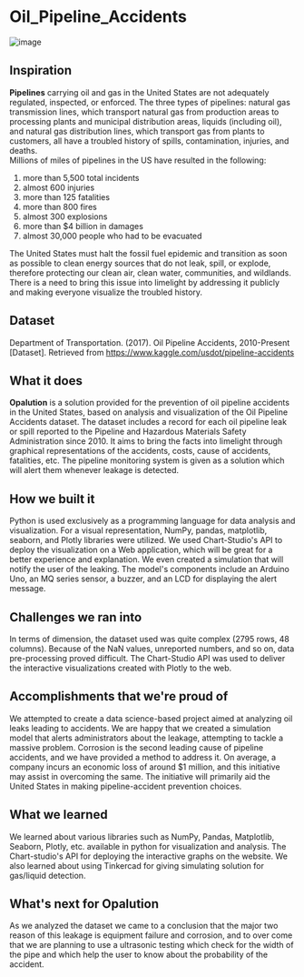 # Oil_Pipeline_Accidents

![image](https://github.com/Atharva-D/git-mlsc/blob/main/pipeline_incidents.png)

## Inspiration
**Pipelines** carrying oil and gas in the United States are not adequately regulated, inspected, or enforced. The three types of pipelines: natural gas transmission lines, which transport natural gas from production areas to processing plants and municipal distribution areas, liquids (including oil), and natural gas distribution lines, which transport gas from plants to customers, all have a troubled history of spills, contamination, injuries, and deaths.<br/>
Millions of miles of pipelines in the US have resulted in the following: 
1. more than 5,500 total incidents
2. almost 600 injuries
3. more than 125 fatalities
4. more than 800 fires
5. almost 300 explosions
6. more than $4 billion in damages
7. almost 30,000 people who had to be evacuated<br/>

The United States must halt the fossil fuel epidemic and transition as soon as possible to clean energy sources that do not leak, spill, or explode, therefore protecting our clean air, clean water, communities, and wildlands.<br/>
There is a need to bring this issue into limelight by addressing it publicly and making everyone visualize the troubled history.


## Dataset
Department of Transportation. (2017). Oil Pipeline Accidents, 2010-Present  [Dataset]. Retrieved from https://www.kaggle.com/usdot/pipeline-accidents


## What it does
**Opalution** is a solution provided for the prevention of oil pipeline accidents in the United States, based on analysis and visualization of the Oil Pipeline Accidents dataset. The dataset includes a record for each oil pipeline leak or spill reported to the Pipeline and Hazardous Materials Safety Administration since 2010. It aims to bring the facts into limelight through graphical representations of the accidents, costs, cause of accidents, fatalities, etc. The pipeline monitoring system is given as a solution which will alert them whenever leakage is detected.



## How we built it
Python is used exclusively as a programming language for data analysis and visualization. For a visual representation, NumPy, pandas, matplotlib, seaborn, and Plotly libraries were utilized. We used Chart-Studio's API to deploy the visualization on a Web application, which will be great for a better experience and explanation. We even created a simulation that will notify the user of the leaking. The model's components include an Arduino Uno, an MQ series sensor, a buzzer, and an LCD for displaying the alert message.


## Challenges we ran into
In terms of dimension, the dataset used was quite complex (2795 rows, 48 columns). Because of the NaN values, unreported numbers, and so on, data pre-processing proved difficult. The Chart-Studio API was used to deliver the interactive visualizations created with Plotly to the web.


## Accomplishments that we're proud of
We attempted to create a data science-based project aimed at analyzing oil leaks leading to accidents. We are happy that we created a simulation model that alerts administrators about the leakage, attempting to tackle a massive problem. Corrosion is the second leading cause of pipeline accidents, and we have provided a method to address it. On average, a company incurs an economic loss of around $1 million, and this initiative may assist in overcoming the same. The initiative will primarily aid the United States in making pipeline-accident prevention choices.


## What we learned
We learned about various libraries such as NumPy, Pandas, Matplotlib, Seaborn, Plotly, etc. available in python for visualization and analysis. The Chart-studio's API for deploying the interactive graphs on the website. We also learned about using Tinkercad for giving simulating solution for gas/liquid detection.



## What's next for Opalution
As we analyzed the dataset we came to a conclusion that the major two reason of this leakage is equipment failure and corrosion, and to over come that we are planning to use a ultrasonic testing which check for the width of the pipe and which help the user to know about the probability of the accident.
